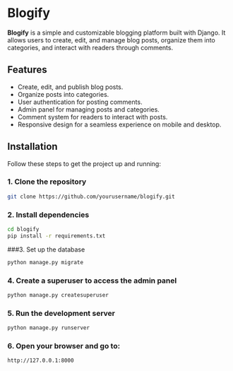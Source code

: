 # Blogify

**Blogify** is a simple and customizable blogging platform built with Django. It allows users to create, edit, and manage blog posts, organize them into categories, and interact with readers through comments.

## Features
- Create, edit, and publish blog posts.
- Organize posts into categories.
- User authentication for posting comments.
- Admin panel for managing posts and categories.
- Comment system for readers to interact with posts.
- Responsive design for a seamless experience on mobile and desktop.

## Installation

Follow these steps to get the project up and running:

### 1. Clone the repository
```bash
git clone https://github.com/yourusername/blogify.git
```
### 2. Install dependencies
```bash
cd blogify
pip install -r requirements.txt
```

###3. Set up the database
```bash
python manage.py migrate
```

### 4. Create a superuser to access the admin panel
```bash
python manage.py createsuperuser
```

### 5. Run the development server
```bash
python manage.py runserver
```

### 6. Open your browser and go to:
```bash
http://127.0.0.1:8000
```






